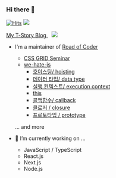 ### Hi there 👋
[![Hits](https://hits.seeyoufarm.com/api/count/incr/badge.svg?url=https%3A%2F%2Fgithub.com%2Fhayoung0Lee&count_bg=%2379C83D&title_bg=%23555555&icon=&icon_color=%23E7E7E7&title=hits&edge_flat=false)](https://hits.seeyoufarm.com)
![](https://img.shields.io/github/followers/hayoung0Lee?style=social)

<a href="https://mytutorials.tistory.com/category/%EC%8A%AC%EA%B8%B0%EB%A1%9C%EC%9A%B4%20%EB%B0%B1%EC%88%98%EC%83%9D%ED%99%9C%2C%20%EB%8B%A4%EC%8B%9C%20%EB%B0%B1%EC%88%98%EA%B0%80%20%EB%90%98%EB%8B%A4%21/7.%20Projects">
My T-Story Blog <img 
    src="http://img.shields.io/badge/-Tech%20Blog-655ced?style=flat&logo=github&link=https://mytutorials.tistory.com/"
    style="height : auto; margin-left : 10px; margin-right : 10px;"/>
</a>

- I'm a maintainer of [Road of Coder](https://github.com/Road-of-CODEr)
    - [CSS GRID Seminar](https://github.com/Road-of-CODEr/we-hate-js/blob/master/Front-End/tips/css-grid.md)
    - [we-hate-js](https://github.com/Road-of-CODEr/we-hate-js/tree/master/JavaScript)
        - [호이스팅/ hoisting](https://github.com/Road-of-CODEr/we-hate-js/blob/master/JavaScript/hoisting.md)
        - [데이터 타입/ data type](https://github.com/Road-of-CODEr/we-hate-js/blob/master/JavaScript/DataType.md)
        - [실행 컨텍스트/ execution context](https://github.com/Road-of-CODEr/we-hate-js/blob/master/JavaScript/ExecutionContext.md)
        - [this](https://github.com/Road-of-CODEr/we-hate-js/blob/master/JavaScript/this.md)
        - [콜백함수/ callback](https://github.com/Road-of-CODEr/we-hate-js/blob/master/JavaScript/callback.md)
        - [클로저 / closure](https://github.com/Road-of-CODEr/we-hate-js/blob/master/JavaScript/closure.md)
        - [프로토타입 / prototype](https://github.com/Road-of-CODEr/we-hate-js/blob/master/JavaScript/prototype.md)
    
    ... and more
    
- 🔭 I’m currently working on ...
  - JavaScript / TypeScript
  - React.js 
  - Next.js
  - Node.js 

<!--
**hayoung0Lee/hayoung0Lee** is a ✨ _special_ ✨ repository because its `README.md` (this file) appears on your GitHub profile.

Here are some ideas to get you started:

- 🔭 I’m currently working on ...
- 🌱 I’m currently learning ...
- 👯 I’m looking to collaborate on ...
- 🤔 I’m looking for help with ...
- 💬 Ask me about ...
- 📫 How to reach me: ...
- 😄 Pronouns: ...
- ⚡ Fun fact: ...
-->
